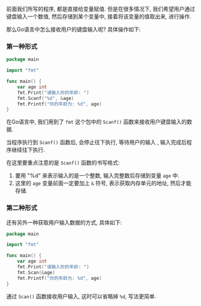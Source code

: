 前面我们所写的程序, 都是直接给变量赋值. 但是在很多情况下, 我们希望用户通过键盘输入一个数值, 然后存储到某个变量中, 接着将该变量的值取出来, 进行操作.

那么Go语言中怎么接收用户的键盘输入呢? 具体操作如下: 

### 第一种形式

```go
package main

import "fmt"

func main() {
	var age int
	fmt.Print("请输入你的年龄: ")
	fmt.Scanf("%d", &age)
	fmt.Printf("你的年龄为: %d", age)
}
```

在Go语言中, 我们用到了 `fmt` 这个包中的 `Scanf()` 函数来接收用户键盘输入的数据. 

当程序执行到 `Scanf()` 函数后, 会停止往下执行, 等待用户的输入 , 输入完成后程序继续往下执行.

在这里要重点注意的是 `Scanf()` 函数的书写格式:

1. 要用 "%d" 来表示输入的是一个整数, 输入完整数后存储到变量 `age` 中.
2. 这里的 `age` 变量前面一定要加上 `&` 符号, 表示获取内存单元的地址, 然后才能存储.

### 第二种形式

还有另外一种获取用户输入数据的方式, 具体如下: 

```go
package main

import "fmt"

func main() {
	var age int
	fmt.Print("请输入你的年龄: ")
	fmt.Scan(&age)
	fmt.Printf("你的年龄为: %d", age)
}
```

通过 `Scan()` 函数接收用户输入, 这时可以省略掉 `%d`, 写法更简单.

